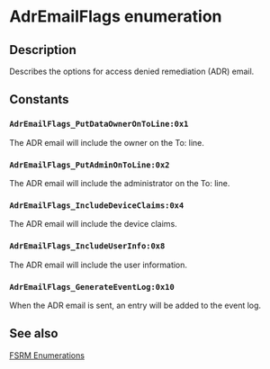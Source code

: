 # AdrEmailFlags enumeration

## Description

Describes the options for access denied remediation (ADR) email.

## Constants

### `AdrEmailFlags_PutDataOwnerOnToLine:0x1`

The ADR email will include the owner on the To: line.

### `AdrEmailFlags_PutAdminOnToLine:0x2`

The ADR email will include the administrator on the To: line.

### `AdrEmailFlags_IncludeDeviceClaims:0x4`

The ADR email will include the device claims.

### `AdrEmailFlags_IncludeUserInfo:0x8`

The ADR email will include the user information.

### `AdrEmailFlags_GenerateEventLog:0x10`

When the ADR email is sent, an entry will be added to the event log.

## See also

[FSRM Enumerations](https://learn.microsoft.com/previous-versions/windows/desktop/fsrm/fsrm-enumerations)
